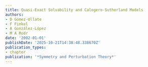 ```yaml
---
title: Quasi-Exact Solvability and Calogero-Sutherland Models
authors:
- D Gómez-Ullate
- F Finkel
- A González-López
- M A Rodr
date: '2002-01-01'
publishDate: '2025-10-21T14:38:48.338670Z'
publication_types:
- chapter
publication: '*Symmetry and Perturbation Theory*'
---
```

